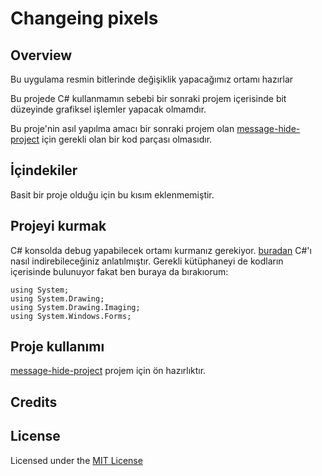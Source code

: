 # Changeing pixels
## Overview
Bu uygulama resmin bitlerinde değişiklik yapacağımız ortamı hazırlar 

Bu projede C# kullanmamın sebebi bir sonraki projem içerisinde bit düzeyinde grafiksel işlemler yapacak olmamdır.

Bu proje'nin asıl yapılma amacı bir sonraki projem olan [message-hide-project](https://github.com/berk420/Message-Hide-Project) için gerekli olan bir kod parçası olmasıdır.

## İçindekiler
Basit bir proje olduğu için bu kısım eklenmemiştir.

## Projeyi kurmak
C# konsolda debug yapabilecek ortamı kurmanız gerekiyor. [buradan](https://www.guru99.com/download-install-visual-studio.html) C#'ı nasıl indirebileceğiniz anlatılmıştır.
Gerekli kütüphaneyi de kodların içerisinde bulunuyor fakat ben buraya da bırakıorum:
```
using System;
using System.Drawing;
using System.Drawing.Imaging;
using System.Windows.Forms;
```
## Proje kullanımı
[message-hide-project](https://github.com/berk420/Message-Hide-Project) projem için ön hazırlıktır.

## Credits

## License
Licensed under the [MIT License](LICENSE)
